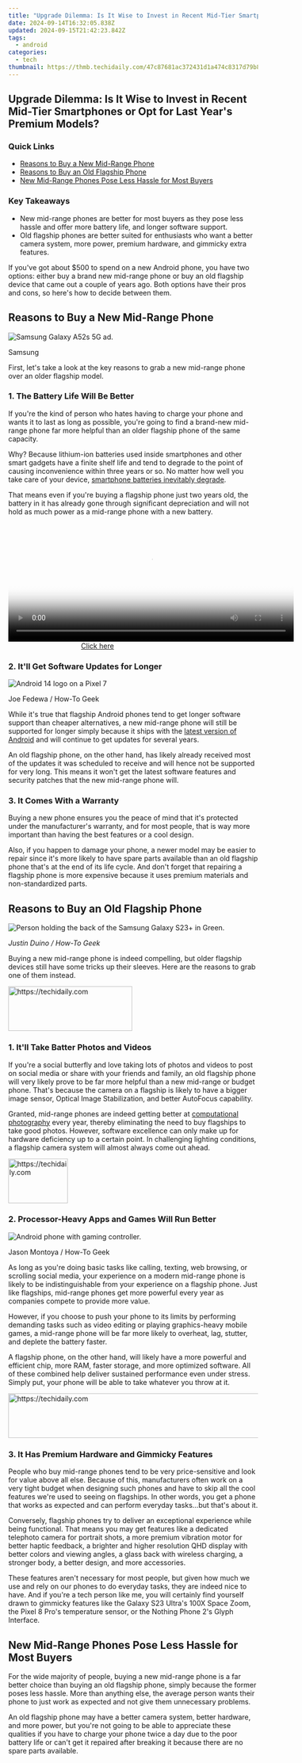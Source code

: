 ```yaml
---
title: "Upgrade Dilemma: Is It Wise to Invest in Recent Mid-Tier Smartphones or Opt for Last Year's Premium Models?"
date: 2024-09-14T16:32:05.838Z
updated: 2024-09-15T21:42:23.842Z
tags:
  - android
categories:
  - tech
thumbnail: https://thmb.techidaily.com/47c87681ac372431d1a474c8317d79b86d7b096b7381c52dc39eb2ace8244b33.jpg
---
```


## Upgrade Dilemma: Is It Wise to Invest in Recent Mid-Tier Smartphones or Opt for Last Year's Premium Models?

### Quick Links

* [Reasons to Buy a New Mid-Range Phone](https://tech-savvy.techidaily.com/navigate-to-best-pure-text-or-integrated-chatgpt/)
* [Reasons to Buy an Old Flagship Phone](https://fox-blue.techidaily.com/2024-approved-the-essential-cheat-sheet-for-first-time-final-cut-users/)
* [New Mid-Range Phones Pose Less Hassle for Most Buyers](https://article-knowledge.techidaily.com/2024-approved-outstanding-unlimited-space-service-index/)

### Key Takeaways

* New mid-range phones are better for most buyers as they pose less hassle and offer more battery life, and longer software support.
* Old flagship phones are better suited for enthusiasts who want a better camera system, more power, premium hardware, and gimmicky extra features.

 If you've got about $500 to spend on a new Android phone, you have two options: either buy a brand new mid-range phone or buy an old flagship device that came out a couple of years ago. Both options have their pros and cons, so here's how to decide between them.

##  Reasons to Buy a New Mid-Range Phone

![Samsung Galaxy A52s 5G ad.](https://static1.howtogeekimages.com/wordpress/wp-content/uploads/2021/12/ad125dd0.jpg) 

Samsung

 First, let's take a look at the key reasons to grab a new mid-range phone over an older flagship model.

###  1\. The Battery Life Will Be Better

 If you're the kind of person who hates having to charge your phone and wants it to last as long as possible, you're going to find a brand-new mid-range phone far more helpful than an older flagship phone of the same capacity.

 Why? Because lithium-ion batteries used inside smartphones and other smart gadgets have a finite shelf life and tend to degrade to the point of causing inconvenience within three years or so. No matter how well you take care of your device, [smartphone batteries inevitably degrade](https://screen-video-capture.techidaily.com/1715860095636-2024-approved-tiny-titans-top-games-anthology/).

 That means even if you're buying a flagship phone just two years old, the battery in it has already gone through significant depreciation and will not hold as much power as a mid-range phone with a new battery.

<!-- affiliate ads begin -->
<span id="1983471">
					<video width="576" height="240" style="cursor:pointer"
           poster="//a.impactradius-go.com/display-clicktoplayimage/1983471.png"
           onclick="if(!this.playClicked){this.play();this.setAttribute('controls',true);this.playClicked=true;}">
	   <source src="//a.impactradius-go.com/display-ad/22993-1983471">
	   <img src="//a.impactradius-go.com/display-clicktoplayimage/1983471.png" style="border: none; height: 100%; width: 100%; object-fit: contain">
	</video>
	<div style="width:360px;text-align:center"><a href="javascript:window.open(decodeURIComponent('https%3A%2F%2Fhomestyler.sjv.io%2Fc%2F5597632%2F1983471%2F22993'), '_blank');void(0);">Click here</a></div>
</span>
<img height="0" width="0" src="https://imp.pxf.io/i/5597632/1983471/22993" style="position:absolute;visibility:hidden;" border="0" />
<!-- affiliate ads end -->

###  2\. It'll Get Software Updates for Longer

![Android 14 logo on a Pixel 7](https://static1.howtogeekimages.com/wordpress/wp-content/uploads/2023/06/Android-14-logo-on-Phone.jpg) 

Joe Fedewa / How-To Geek

 While it's true that flagship Android phones tend to get longer software support than cheaper alternatives, a new mid-range phone will still be supported for longer simply because it ships with the [latest version of Android](https://android-unlock.techidaily.com/in-2024-top-10-password-cracking-tools-for-motorola-razr-40-by-drfone-android/) and will continue to get updates for several years.

 An old flagship phone, on the other hand, has likely already received most of the updates it was scheduled to receive and will hence not be supported for very long. This means it won't get the latest software features and security patches that the new mid-range phone will.

###  3\. It Comes With a Warranty

 Buying a new phone ensures you the peace of mind that it's protected under the manufacturer's warranty, and for most people, that is way more important than having the best features or a cool design.

 Also, if you happen to damage your phone, a newer model may be easier to repair since it's more likely to have spare parts available than an old flagship phone that's at the end of its life cycle. And don't forget that repairing a flagship phone is more expensive because it uses premium materials and non-standardized parts.

##  Reasons to Buy an Old Flagship Phone

![Person holding the back of the Samsung Galaxy S23+ in Green.](https://static1.howtogeekimages.com/wordpress/wp-content/uploads/2023/02/411d5127.jpg) 

_Justin Duino / How-To Geek_

 Buying a new mid-range phone is indeed compelling, but older flagship devices still have some tricks up their sleeves. Here are the reasons to grab one of them instead.

<!-- affiliate ads begin -->
<a href="https://bluettius.sjv.io/c/5597632/2139112/17108" target="_top" id="2139112">
  <img src="//a.impactradius-go.com/display-ad/17108-2139112" border="0" alt="https://techidaily.com" width="250" height="90"/>
</a>
<img height="0" width="0" src="https://bluettius.sjv.io/i/5597632/2139112/17108" style="position:absolute;visibility:hidden;" border="0" />
<!-- affiliate ads end -->

###  1\. It'll Take Batter Photos and Videos

 If you're a social butterfly and love taking lots of photos and videos to post on social media or share with your friends and family, an old flagship phone will very likely prove to be far more helpful than a new mid-range or budget phone. That's because the camera on a flagship is likely to have a bigger image sensor, Optical Image Stabilization, and better AutoFocus capability.

 Granted, mid-range phones are indeed getting better at [computational photography](https://facebook-record-videos.techidaily.com/updated-navigating-the-world-of-webcams-for-high-quality-streams/) every year, thereby eliminating the need to buy flagships to take good photos. However, software excellence can only make up for hardware deficiency up to a certain point. In challenging lighting conditions, a flagship camera system will almost always come out ahead.

<!-- affiliate ads begin -->
<a href="https://aligracehair.sjv.io/c/5597632/2115939/19272" target="_top" id="2115939">
  <img src="//a.impactradius-go.com/display-ad/19272-2115939" border="0" alt="https://techidaily.com" width="120" height="90"/>
</a>
<img height="0" width="0" src="https://aligracehair.sjv.io/i/5597632/2115939/19272" style="position:absolute;visibility:hidden;" border="0" />
<!-- affiliate ads end -->

###  2\. Processor-Heavy Apps and Games Will Run Better

![Android phone with gaming controller.](https://static1.howtogeekimages.com/wordpress/wp-content/uploads/2023/09/android-phone-gaming-controller.jpg) 

Jason Montoya / How-To Geek

 As long as you're doing basic tasks like calling, texting, web browsing, or scrolling social media, your experience on a modern mid-range phone is likely to be indistinguishable from your experience on a flagship phone. Just like flagships, mid-range phones get more powerful every year as companies compete to provide more value.

 However, if you choose to push your phone to its limits by performing demanding tasks such as video editing or playing graphics-heavy mobile games, a mid-range phone will be far more likely to overheat, lag, stutter, and deplete the battery faster.

 A flagship phone, on the other hand, will likely have a more powerful and efficient chip, more RAM, faster storage, and more optimized software. All of these combined help deliver sustained performance even under stress. Simply put, your phone will be able to take whatever you throw at it.

<!-- affiliate ads begin -->
<a href="https://unicoeye.pxf.io/c/5597632/2134227/18498" target="_top" id="2134227">
  <img src="//a.impactradius-go.com/display-ad/18498-2134227" border="0" alt="https://techidaily.com" width="728" height="90"/>
</a>
<img height="0" width="0" src="https://unicoeye.pxf.io/i/5597632/2134227/18498" style="position:absolute;visibility:hidden;" border="0" />
<!-- affiliate ads end -->

###  3\. It Has Premium Hardware and Gimmicky Features

 People who buy mid-range phones tend to be very price-sensitive and look for value above all else. Because of this, manufacturers often work on a very tight budget when designing such phones and have to skip all the cool features we're used to seeing on flagships. In other words, you get a phone that works as expected and can perform everyday tasks…but that's about it.

 Conversely, flagship phones try to deliver an exceptional experience while being functional. That means you may get features like a dedicated telephoto camera for portrait shots, a more premium vibration motor for better haptic feedback, a brighter and higher resolution QHD display with better colors and viewing angles, a glass back with wireless charging, a stronger body, a better design, and more accessories.

 These features aren't necessary for most people, but given how much we use and rely on our phones to do everyday tasks, they are indeed nice to have. And if you're a tech person like me, you will certainly find yourself drawn to gimmicky features like the Galaxy S23 Ultra's 100X Space Zoom, the Pixel 8 Pro's temperature sensor, or the Nothing Phone 2's Glyph Interface.

##  New Mid-Range Phones Pose Less Hassle for Most Buyers

 For the wide majority of people, buying a new mid-range phone is a far better choice than buying an old flagship phone, simply because the former poses less hassle. More than anything else, the average person wants their phone to just work as expected and not give them unnecessary problems.

 An old flagship phone may have a better camera system, better hardware, and more power, but you're not going to be able to appreciate these qualities if you have to charge your phone twice a day due to the poor battery life or can't get it repaired after breaking it because there are no spare parts available.

<ins class="adsbygoogle"
     style="display:block"
     data-ad-format="autorelaxed"
     data-ad-client="ca-pub-7571918770474297"
     data-ad-slot="1223367746"></ins>

<ins class="adsbygoogle"
     style="display:block"
     data-ad-client="ca-pub-7571918770474297"
     data-ad-slot="8358498916"
     data-ad-format="auto"
     data-full-width-responsive="true"></ins>



